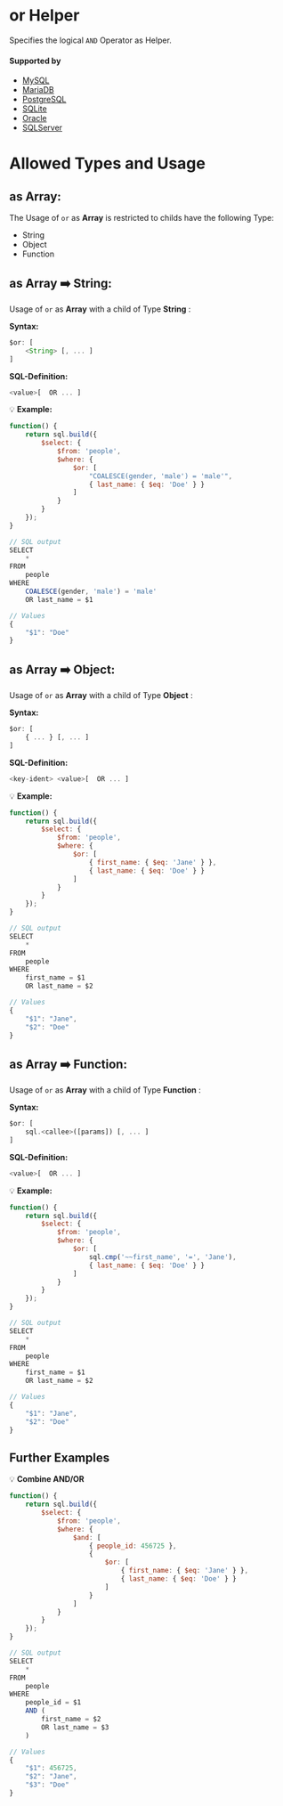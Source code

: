 # or Helper
Specifies the logical `AND` Operator as Helper.

#### Supported by
- [MySQL](https://dev.mysql.com/doc/refman/5.7/en/logical-operators.html#operator_or)
- [MariaDB](https://mariadb.com/kb/en/library/or/)
- [PostgreSQL](https://www.postgresql.org/docs/9.5/static/functions-logical.html)
- [SQLite](https://sqlite.org/lang_expr.html)
- [Oracle](https://docs.oracle.com/cd/B13789_01/server.101/b10759/conditions004.htm)
- [SQLServer](https://docs.microsoft.com/en-US/sql/t-sql/language-elements/or-transact-sql)

# Allowed Types and Usage

## as Array:

The Usage of `or` as **Array** is restricted to childs have the following Type:

- String
- Object
- Function

## as Array :arrow_right: String:

Usage of `or` as **Array** with a child of Type **String** :

**Syntax:**

```javascript
$or: [
    <String> [, ... ]
]
```

**SQL-Definition:**
```javascript
<value>[  OR ... ]
```

:bulb: **Example:**
```javascript
function() {
    return sql.build({
        $select: {
            $from: 'people',
            $where: {
                $or: [
                    "COALESCE(gender, 'male') = 'male'",
                    { last_name: { $eq: 'Doe' } }
                ]
            }
        }
    });
}

// SQL output
SELECT
    *
FROM
    people
WHERE
    COALESCE(gender, 'male') = 'male'
    OR last_name = $1

// Values
{
    "$1": "Doe"
}
```
## as Array :arrow_right: Object:

Usage of `or` as **Array** with a child of Type **Object** :

**Syntax:**

```javascript
$or: [
    { ... } [, ... ]
]
```

**SQL-Definition:**
```javascript
<key-ident> <value>[  OR ... ]
```

:bulb: **Example:**
```javascript
function() {
    return sql.build({
        $select: {
            $from: 'people',
            $where: {
                $or: [
                    { first_name: { $eq: 'Jane' } },
                    { last_name: { $eq: 'Doe' } }
                ]
            }
        }
    });
}

// SQL output
SELECT
    *
FROM
    people
WHERE
    first_name = $1
    OR last_name = $2

// Values
{
    "$1": "Jane",
    "$2": "Doe"
}
```
## as Array :arrow_right: Function:

Usage of `or` as **Array** with a child of Type **Function** :

**Syntax:**

```javascript
$or: [
    sql.<callee>([params]) [, ... ]
]
```

**SQL-Definition:**
```javascript
<value>[  OR ... ]
```

:bulb: **Example:**
```javascript
function() {
    return sql.build({
        $select: {
            $from: 'people',
            $where: {
                $or: [
                    sql.cmp('~~first_name', '=', 'Jane'),
                    { last_name: { $eq: 'Doe' } }
                ]
            }
        }
    });
}

// SQL output
SELECT
    *
FROM
    people
WHERE
    first_name = $1
    OR last_name = $2

// Values
{
    "$1": "Jane",
    "$2": "Doe"
}
```
## Further Examples

:bulb: **Combine AND/OR**
```javascript
function() {
    return sql.build({
        $select: {
            $from: 'people',
            $where: {
                $and: [
                    { people_id: 456725 },
                    {
                        $or: [
                            { first_name: { $eq: 'Jane' } },
                            { last_name: { $eq: 'Doe' } }
                        ]
                    }
                ]
            }
        }
    });
}

// SQL output
SELECT
    *
FROM
    people
WHERE
    people_id = $1
    AND (
        first_name = $2
        OR last_name = $3
    )

// Values
{
    "$1": 456725,
    "$2": "Jane",
    "$3": "Doe"
}
```

